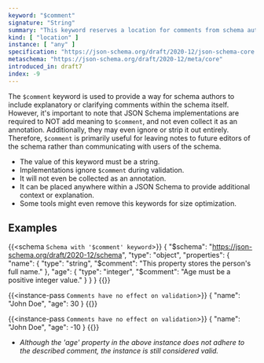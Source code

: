 ```yaml
---
keyword: "$comment"
signature: "String"
summary: "This keyword reserves a location for comments from schema authors to readers or maintainers of the schema."
kind: [ "location" ]
instance: [ "any" ]
specification: "https://json-schema.org/draft/2020-12/json-schema-core.html#section-8.3"
metaschema: "https://json-schema.org/draft/2020-12/meta/core"
introduced_in: draft7
index: -9
---
```


The `$comment` keyword is used to provide a way for schema authors to include explanatory or clarifying comments within the schema itself. However, it's important to note that JSON Schema implementations are required to NOT add meaning to `$comment`, and not even collect it as an annotation. Additionally, they may even ignore or strip it out entirely. Therefore, `$comment` is primarily useful for leaving notes to future editors of the schema rather than communicating with users of the schema.

* The value of this keyword must be a string.
* Implementations ignore `$comment` during validation.
* It will not even be collected as an annotation.
* It can be placed anywhere within a JSON Schema to provide additional context or explanation.
* Some tools might even remove this keywords for size optimization.

## Examples

{{<schema `Schema with '$comment' keyword`>}}
{
  "$schema": "https://json-schema.org/draft/2020-12/schema",
  "type": "object",
  "properties": {
    "name": {
      "type": "string",
      "$comment": "This property stores the person's full name."
    },
    "age": {
      "type": "integer",
      "$comment": "Age must be a positive integer value."
    }
  }
}
{{</schema>}}

{{<instance-pass `Comments have no effect on validation`>}}
{
  "name": "John Doe",
  "age": 30
}
{{</instance-pass>}}

{{<instance-pass `Comments have no effect on validation`>}}
{
  "name": "John Doe",
  "age": -10
}
{{</instance-pass>}}
* _Although the 'age' property in the above instance does not adhere to the described comment, the instance is still considered valid._